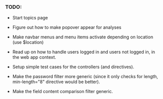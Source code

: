 
### TODO:

- Start topics page
- Figure out how to make popover appear for analyses
- Make navbar menus and menu items activate depending on location (use $location)

- Read up on how to handle users logged in and users not logged in, in the web app context.
- Setup simple test cases for the controllers (and directives).
- Make the password filter more generic (since it only checks for length, min-length="8" directive would be better).
- Make the field content comparison filter generic.
